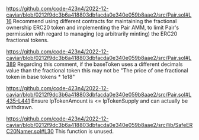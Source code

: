 https://github.com/code-423n4/2022-12-caviar/blob/0212f9dc3b6a418803dbfacda0e340e059b8aae2/src/Pair.sol#L16
Recommend using different contracts for maintaining the fractional ownership ERC20 token and implementing the Pair AMM, to limit Pair's permission with regard to managing (eg arbitrarily minting) the ERC20 fractional tokens.

https://github.com/code-423n4/2022-12-caviar/blob/0212f9dc3b6a418803dbfacda0e340e059b8aae2/src/Pair.sol#L389
Regarding this comment, if the baseToken uses a different decimals value than the fractional token this may not be "The price of one fractional token in base tokens * 1e18"

https://github.com/code-423n4/2022-12-caviar/blob/0212f9dc3b6a418803dbfacda0e340e059b8aae2/src/Pair.sol#L435-L441
Ensure lpTokenAmount is <= lpTokenSupply and can actually be withdrawn.

https://github.com/code-423n4/2022-12-caviar/blob/0212f9dc3b6a418803dbfacda0e340e059b8aae2/src/lib/SafeERC20Namer.sol#L30
This function is unused.